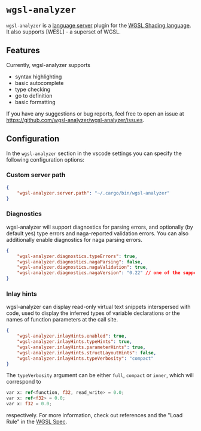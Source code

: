 # `wgsl-analyzer`

`wgsl-analyzer` is a [language server](https://microsoft.github.io/language-server-protocol/) plugin for the [WGSL Shading language](https://www.w3.org/TR/WGSL).
It also supports [WESL] - a superset of WGSL.

## Features

Currently, wgsl-analyzer supports

- syntax highlighting
- basic autocomplete
- type checking
- go to definition
- basic formatting

If you have any suggestions or bug reports, feel free to open an issue at <https://github.com/wgsl-analyzer/wgsl-analyzer/issues>.

## Configuration

In the `wgsl-analyzer` section in the vscode settings you can specify the following configuration options:

### Custom server path

```json
{
	"wgsl-analyzer.server.path": "~/.cargo/bin/wgsl-analyzer"
}
```

### Diagnostics

wgsl-analyzer will support diagnostics for parsing errors, and optionally (by default yes) type errors and naga-reported validation errors.
You can also additionally enable diagnostics for naga parsing errors.

```json
{
	"wgsl-analyzer.diagnostics.typeErrors": true,
	"wgsl-analyzer.diagnostics.nagaParsing": false,
	"wgsl-analyzer.diagnostics.nagaValidation": true,
	"wgsl-analyzer.diagnostics.nagaVersion": "0.22" // one of the supported versions or 'main'
}
```

### Inlay hints

wgsl-analyzer can display read-only virtual text snippets interspersed with code, used to display the inferred types of variable declarations or the names of function parameters at the call site.

```json
{
	"wgsl-analyzer.inlayHints.enabled": true,
	"wgsl-analyzer.inlayHints.typeHints": true,
	"wgsl-analyzer.inlayHints.parameterHints": true,
	"wgsl-analyzer.inlayHints.structLayoutHints": false,
	"wgsl-analyzer.inlayHints.typeVerbosity": "compact"
}
```

The `typeVerbosity` argument can be either `full`, `compact` or `inner`, which will correspond to

```rust
var x: ref<function, f32, read_write> = 0.0;
var x: ref<f32> = 0.0;
var x: f32 = 0.0;
```

respectively. For more information, check out references and the "Load Rule" in the [WGSL Spec](https://www.w3.org/TR/WGSL/#load-rule).
